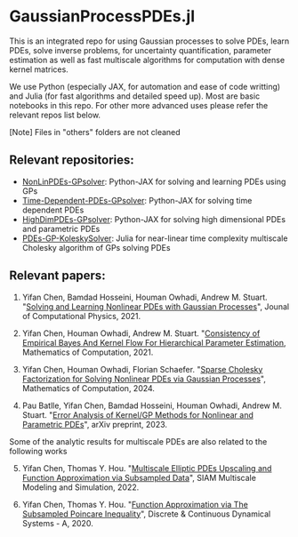 # GaussianProcessPDEs.jl
This is an integrated repo for using Gaussian processes to solve PDEs, learn PDEs, solve inverse problems, for uncertainty quantification, parameter estimation as well as fast multiscale algorithms for computation with dense kernel matrices.

We use Python (especially JAX, for automation and ease of code writting) and Julia (for fast algorithms and detailed speed up). Most are basic notebooks in this repo. For other more advanced uses please refer the relevant repos list below.

[Note] Files in "others" folders are not cleaned

## Relevant repositories:
* [NonLinPDEs-GPsolver](https://github.com/yifanc96/NonLinPDEs-GPsolver): Python-JAX for solving and learning PDEs using GPs
* [Time-Dependent-PDEs-GPsolver](https://github.com/yifanc96/Time-Dependent-PDEs-GPsolver): Python-JAX for solving time dependent PDEs
* [HighDimPDEs-GPsolver](https://github.com/yifanc96/HighDimPDEs-GPsolver): Python-JAX for solving high dimensional PDEs and parametric PDEs
* [PDEs-GP-KoleskySolver](https://github.com/yifanc96/PDEs-GP-KoleskySolver): Julia for near-linear time complexity multiscale Cholesky algorithm of GPs solving PDEs

## Relevant papers:
1. Yifan Chen, Bamdad Hosseini, Houman Owhadi, Andrew M. Stuart. "[Solving and Learning Nonlinear PDEs with Gaussian Processes](https://arxiv.org/abs/2103.12959)", Jounal of Computational Physics, 2021.

2. Yifan Chen, Houman Owhadi, Andrew M. Stuart. "[Consistency of Empirical Bayes And Kernel Flow For Hierarchical Parameter Estimation](https://arxiv.org/abs/2005.11375), Mathematics of Computation, 2021.

3. Yifan Chen, Houman Owhadi, Florian Schaefer. "[Sparse Cholesky Factorization for Solving Nonlinear PDEs via Gaussian Processes](https://arxiv.org/abs/2304.01294)", Mathematics of Computation, 2024.

4. Pau Batlle, Yifan Chen, Bamdad Hosseini, Houman Owhadi, Andrew M. Stuart. "[Error Analysis of Kernel/GP Methods for Nonlinear and Parametric PDEs](https://arxiv.org/abs/2305.04962)", arXiv preprint, 2023.

Some of the analytic results for multiscale PDEs are also related to the following works

5. Yifan Chen, Thomas Y. Hou. "[Multiscale Elliptic PDEs Upscaling and Function Approximation via Subsampled Data](https://arxiv.org/abs/2010.04199)", SIAM Multiscale Modeling and Simulation, 2022.

6. Yifan Chen, Thomas Y. Hou. "[Function Approximation via The Subsampled Poincare Inequality](https://arxiv.org/abs/1912.08173)", Discrete & Continuous Dynamical Systems - A, 2020.
